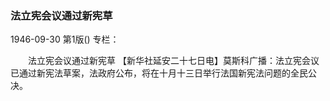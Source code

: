 ### 法立宪会议通过新宪草

1946-09-30
第1版()
专栏：

　　法立宪会议通过新宪草
    【新华社延安二十七日电】莫斯科广播：法立宪会议已通过新宪法草案，法政府公布，将在十月十三日举行法国新宪法问题的全民公决。

